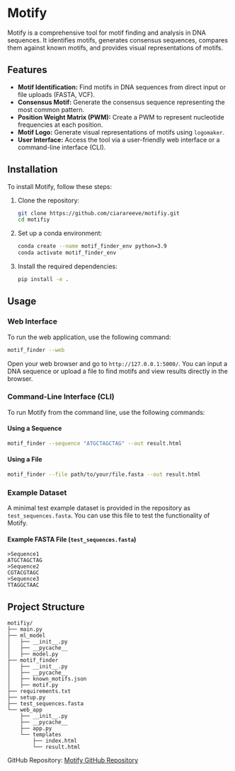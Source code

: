 
# Motify

Motify is a comprehensive tool for motif finding and analysis in DNA sequences. It identifies motifs, generates consensus sequences, compares them against known motifs, and provides visual representations of motifs.

## Features

- **Motif Identification:** Find motifs in DNA sequences from direct input or file uploads (FASTA, VCF).
- **Consensus Motif:** Generate the consensus sequence representing the most common pattern.
- **Position Weight Matrix (PWM):** Create a PWM to represent nucleotide frequencies at each position.
- **Motif Logo:** Generate visual representations of motifs using `logomaker`.
- **User Interface:** Access the tool via a user-friendly web interface or a command-line interface (CLI).

## Installation

To install Motify, follow these steps:

1. Clone the repository:

   ```bash
   git clone https://github.com/ciarareeve/motifiy.git
   cd motifiy
   ```

2. Set up a conda environment:

   ```bash
   conda create --name motif_finder_env python=3.9
   conda activate motif_finder_env
   ```

3. Install the required dependencies:

   ```bash
   pip install -e .
   ```

## Usage

### Web Interface

To run the web application, use the following command:

```bash
motif_finder --web
```

Open your web browser and go to `http://127.0.0.1:5000/`. You can input a DNA sequence or upload a file to find motifs and view results directly in the browser.

### Command-Line Interface (CLI)

To run Motify from the command line, use the following commands:

#### Using a Sequence

```bash
motif_finder --sequence "ATGCTAGCTAG" --out result.html
```

#### Using a File

```bash
motif_finder --file path/to/your/file.fasta --out result.html
```

### Example Dataset

A minimal test example dataset is provided in the repository as `test_sequences.fasta`. You can use this file to test the functionality of Motify.

#### Example FASTA File (`test_sequences.fasta`)

```
>Sequence1
ATGCTAGCTAG
>Sequence2
CGTACGTAGC
>Sequence3
TTAGGCTAAC
```

## Project Structure

```
motifiy/
├── main.py
├── ml_model
│   ├── __init__.py
│   ├── __pycache__
│   ├── model.py
├── motif_finder
│   ├── __init__.py
│   ├── __pycache__
│   ├── known_motifs.json
│   ├── motif.py
├── requirements.txt
├── setup.py
├── test_sequences.fasta
└── web_app
    ├── __init__.py
    ├── __pycache__
    ├── app.py
    └── templates
        ├── index.html
        └── result.html
```
GitHub Repository: [Motify GitHub Repository](https://github.com/ciarareeve/motifiy)

